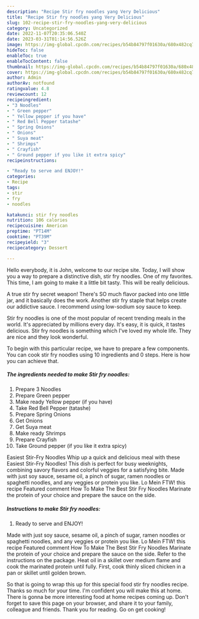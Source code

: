 ```yaml
---
description: "Recipe Stir fry noodles yang Very Delicious"
title: "Recipe Stir fry noodles yang Very Delicious"
slug: 102-recipe-stir-fry-noodles-yang-very-delicious
category: Uncategorized
date: 2022-11-07T20:35:06.540Z
date: 2023-03-31T01:14:56.526Z
image: https://img-global.cpcdn.com/recipes/b54b84797f01630a/680x482cq70/stir-fry-noodles-recipe-main-photo.jpg
hideToc: false
enableToc: true
enableTocContent: false
thumbnail: https://img-global.cpcdn.com/recipes/b54b84797f01630a/680x482cq70/stir-fry-noodles-recipe-main-photo.jpg
cover: https://img-global.cpcdn.com/recipes/b54b84797f01630a/680x482cq70/stir-fry-noodles-recipe-main-photo.jpg
author: Admin
authorAv: notfound
ratingvalue: 4.8
reviewcount: 12
recipeingredient:
- "3 Noodles"
- " Green pepper"
- " Yellow pepper if you have"
- " Red Bell Pepper tatashe"
- " Spring Onions"
- " Onions"
- " Suya meat"
- " Shrimps"
- " Crayfish"
- " Ground pepper if you like it extra spicy"
recipeinstructions:

- "Ready to serve and ENJOY!"
categories:
- Recipe
tags:
- stir
- fry
- noodles

katakunci: stir fry noodles 
nutrition: 106 calories
recipecuisine: American
preptime: "PT14M"
cooktime: "PT39M"
recipeyield: "3"
recipecategory: Dessert

---
```



Hello everybody, it is John, welcome to our recipe site. Today, I will show you a way to prepare a distinctive dish, stir fry noodles. One of my favorites. This time, I am going to make it a little bit tasty. This will be really delicious.

A true stir fry secret weapon! There&#39;s SO much flavor packed into one little jar, and it basically does the work. Another stir fry staple that helps create our addictive sauce. I recommend using low-sodium soy sauce to keep.

Stir fry noodles is one of the most popular of recent trending meals in the world. It's appreciated by millions every day. It's easy, it is quick, it tastes delicious. Stir fry noodles is something which I've loved my whole life. They are nice and they look wonderful.


To begin with this particular recipe, we have to prepare a few components. You can cook stir fry noodles using 10 ingredients and 0 steps. Here is how you can achieve that.

<!--inarticleads1-->

##### The ingredients needed to make Stir fry noodles:

1. Prepare 3 Noodles
1. Prepare  Green pepper
1. Make ready  Yellow pepper (if you have)
1. Take  Red Bell Pepper (tatashe)
1. Prepare  Spring Onions
1. Get  Onions
1. Get  Suya meat
1. Make ready  Shrimps
1. Prepare  Crayfish
1. Take  Ground pepper (if you like it extra spicy)


Easiest Stir-Fry Noodles Whip up a quick and delicious meal with these Easiest Stir-Fry Noodles! This dish is perfect for busy weeknights, combining savory flavors and colorful veggies for a satisfying bite. Made with just soy sauce, sesame oil, a pinch of sugar, ramen noodles or spaghetti noodles, and any veggies or protein you like. Lo Mein FTW! this recipe Featured comment How To Make The Best Stir Fry Noodles Marinate the protein of your choice and prepare the sauce on the side. 

<!--inarticleads2-->

##### Instructions to make Stir fry noodles:


1. Ready to serve and ENJOY!

Made with just soy sauce, sesame oil, a pinch of sugar, ramen noodles or spaghetti noodles, and any veggies or protein you like. Lo Mein FTW! this recipe Featured comment How To Make The Best Stir Fry Noodles Marinate the protein of your choice and prepare the sauce on the side. Refer to the instructions on the package. Heat oil in a skillet over medium flame and cook the marinated protein until fully. First, cook thinly sliced chicken in a pan or skillet until golden brown. 

So that is going to wrap this up for this special food stir fry noodles recipe. Thanks so much for your time. I'm confident you will make this at home. There is gonna be more interesting food at home recipes coming up. Don't forget to save this page on your browser, and share it to your family, colleague and friends. Thank you for reading. Go on get cooking!
